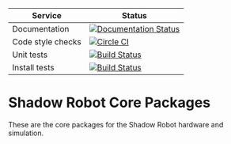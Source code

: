 |     Service       |  Status  |
| ----------------- | -------- |
| Documentation     | [![Documentation Status](https://readthedocs.org/projects/shadow-robot-core-packages/badge/?version=latest)](http://shadow-robot-core-packages.readthedocs.org) |
| Code style checks | [![Circle CI](https://circleci.com/gh/shadow-robot/sr_core.svg?style=shield)](https://circleci.com/gh/shadow-robot/sr_core) |
| Unit tests        | [![Build Status](https://img.shields.io/shippable/55df21b21895ca4474103997.svg)](https://app.shippable.com/projects/55df21b21895ca4474103997) |
| Install tests     | [![Build Status](https://semaphoreci.com/api/v1/projects/23fc083a-c386-4321-90e6-cdb2235c288f/525053/shields_badge.svg)](https://semaphoreci.com/shadow-robot/sr_core) |

# Shadow Robot Core Packages
These are the core packages for the Shadow Robot hardware and simulation.
